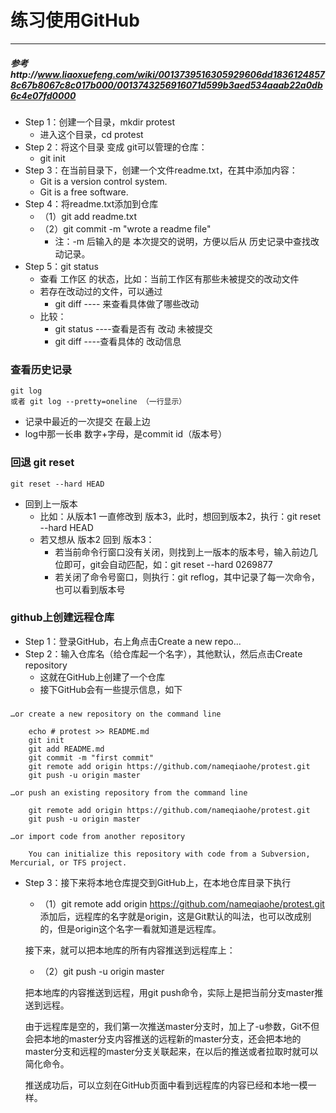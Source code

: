 # 练习使用GitHub
---------------------------
##### 参考http://www.liaoxuefeng.com/wiki/0013739516305929606dd18361248578c67b8067c8c017b000/0013743256916071d599b3aed534aaab22a0db6c4e07fd0000

- Step 1：创建一个目录，mkdir protest
	- 进入这个目录，cd protest
- Step 2：将这个目录 变成 git可以管理的仓库：
	- git init
- Step 3：在当前目录下，创建一个文件readme.txt，在其中添加内容：
	- Git is a version control system.
	- Git is a free software. 
- Step 4：将readme.txt添加到仓库
	- （1）git add readme.txt
	- （2）git commit -m "wrote a readme file"
		- 注：-m 后输入的是 本次提交的说明，方便以后从 历史记录中查找改动记录。
- Step 5：git status 
	- 查看 工作区 的状态，比如：当前工作区有那些未被提交的改动文件
	- 若存在改动过的文件，可以通过 
		- git diff ---- 来查看具体做了哪些改动
	- 比较：
		- git status ----查看是否有 改动 未被提交
		- git diff ----查看具体的 改动信息

### 查看历史记录  
	git log
	或者 git log --pretty=oneline （一行显示）
- 记录中最近的一次提交 在最上边
- log中那一长串 数字+字母，是commit id（版本号）

### 回退 git reset
	git reset --hard HEAD
- 回到上一版本
	- 比如：从版本1 一直修改到 版本3，此时，想回到版本2，执行：git reset --hard HEAD
	- 若又想从 版本2 回到 版本3：
		- 若当前命令行窗口没有关闭，则找到上一版本的版本号，输入前边几位即可，git会自动匹配，如：git reset --hard 0269877
		- 若关闭了命令号窗口，则执行：git reflog，其中记录了每一次命令，也可以看到版本号

### github上创建远程仓库
- Step 1：登录GitHub，右上角点击Create a new repo...
- Step 2：输入仓库名（给仓库起一个名字），其他默认，然后点击Create repository
    - 这就在GitHub上创建了一个仓库
    - 接下GitHub会有一些提示信息，如下
###
	…or create a new repository on the command line

        echo # protest >> README.md
        git init
        git add README.md
        git commit -m "first commit"
        git remote add origin https://github.com/nameqiaohe/protest.git
        git push -u origin master

    …or push an existing repository from the command line

        git remote add origin https://github.com/nameqiaohe/protest.git
        git push -u origin master
    
    …or import code from another repository
    
        You can initialize this repository with code from a Subversion, Mercurial, or TFS project.
- Step 3：接下来将本地仓库提交到GitHub上，在本地仓库目录下执行 
	- （1）git remote add origin https://github.com/nameqiaohe/protest.git
添加后，远程库的名字就是origin，这是Git默认的叫法，也可以改成别的，但是origin这个名字一看就知道是远程库。

	接下来，就可以把本地库的所有内容推送到远程库上：
	- （2）git push -u origin master

	把本地库的内容推送到远程，用git push命令，实际上是把当前分支master推送到远程。

	由于远程库是空的，我们第一次推送master分支时，加上了-u参数，Git不但会把本地的master分支内容推送的远程新的master分支，还会把本地的master分支和远程的master分支关联起来，在以后的推送或者拉取时就可以简化命令。

	推送成功后，可以立刻在GitHub页面中看到远程库的内容已经和本地一模一样。
